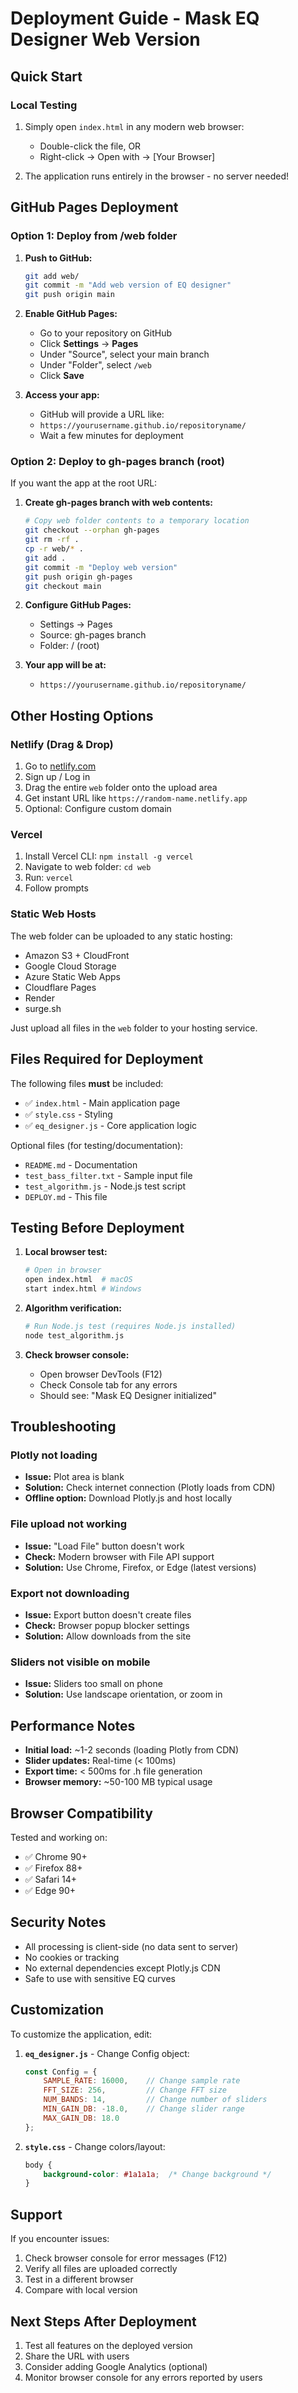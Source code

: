 # Deployment Guide - Mask EQ Designer Web Version

## Quick Start

### Local Testing

1. Simply open `index.html` in any modern web browser:
   - Double-click the file, OR
   - Right-click → Open with → [Your Browser]

2. The application runs entirely in the browser - no server needed!

## GitHub Pages Deployment

### Option 1: Deploy from /web folder

1. **Push to GitHub:**
   ```bash
   git add web/
   git commit -m "Add web version of EQ designer"
   git push origin main
   ```

2. **Enable GitHub Pages:**
   - Go to your repository on GitHub
   - Click **Settings** → **Pages**
   - Under "Source", select your main branch
   - Under "Folder", select `/web`
   - Click **Save**

3. **Access your app:**
   - GitHub will provide a URL like:
   - `https://yourusername.github.io/repositoryname/`
   - Wait a few minutes for deployment

### Option 2: Deploy to gh-pages branch (root)

If you want the app at the root URL:

1. **Create gh-pages branch with web contents:**
   ```bash
   # Copy web folder contents to a temporary location
   git checkout --orphan gh-pages
   git rm -rf .
   cp -r web/* .
   git add .
   git commit -m "Deploy web version"
   git push origin gh-pages
   git checkout main
   ```

2. **Configure GitHub Pages:**
   - Settings → Pages
   - Source: gh-pages branch
   - Folder: / (root)

3. **Your app will be at:**
   - `https://yourusername.github.io/repositoryname/`

## Other Hosting Options

### Netlify (Drag & Drop)

1. Go to [netlify.com](https://www.netlify.com/)
2. Sign up / Log in
3. Drag the entire `web` folder onto the upload area
4. Get instant URL like `https://random-name.netlify.app`
5. Optional: Configure custom domain

### Vercel

1. Install Vercel CLI: `npm install -g vercel`
2. Navigate to web folder: `cd web`
3. Run: `vercel`
4. Follow prompts

### Static Web Hosts

The web folder can be uploaded to any static hosting:
- Amazon S3 + CloudFront
- Google Cloud Storage
- Azure Static Web Apps
- Cloudflare Pages
- Render
- surge.sh

Just upload all files in the `web` folder to your hosting service.

## Files Required for Deployment

The following files **must** be included:

- ✅ `index.html` - Main application page
- ✅ `style.css` - Styling
- ✅ `eq_designer.js` - Core application logic

Optional files (for testing/documentation):
- `README.md` - Documentation
- `test_bass_filter.txt` - Sample input file
- `test_algorithm.js` - Node.js test script
- `DEPLOY.md` - This file

## Testing Before Deployment

1. **Local browser test:**
   ```bash
   # Open in browser
   open index.html  # macOS
   start index.html # Windows
   ```

2. **Algorithm verification:**
   ```bash
   # Run Node.js test (requires Node.js installed)
   node test_algorithm.js
   ```

3. **Check browser console:**
   - Open browser DevTools (F12)
   - Check Console tab for any errors
   - Should see: "Mask EQ Designer initialized"

## Troubleshooting

### Plotly not loading
- **Issue:** Plot area is blank
- **Solution:** Check internet connection (Plotly loads from CDN)
- **Offline option:** Download Plotly.js and host locally

### File upload not working
- **Issue:** "Load File" button doesn't work
- **Check:** Modern browser with File API support
- **Solution:** Use Chrome, Firefox, or Edge (latest versions)

### Export not downloading
- **Issue:** Export button doesn't create files
- **Check:** Browser popup blocker settings
- **Solution:** Allow downloads from the site

### Sliders not visible on mobile
- **Issue:** Sliders too small on phone
- **Solution:** Use landscape orientation, or zoom in

## Performance Notes

- **Initial load:** ~1-2 seconds (loading Plotly from CDN)
- **Slider updates:** Real-time (< 100ms)
- **Export time:** < 500ms for .h file generation
- **Browser memory:** ~50-100 MB typical usage

## Browser Compatibility

Tested and working on:
- ✅ Chrome 90+
- ✅ Firefox 88+
- ✅ Safari 14+
- ✅ Edge 90+

## Security Notes

- All processing is client-side (no data sent to server)
- No cookies or tracking
- No external dependencies except Plotly.js CDN
- Safe to use with sensitive EQ curves

## Customization

To customize the application, edit:

1. **`eq_designer.js`** - Change Config object:
   ```javascript
   const Config = {
       SAMPLE_RATE: 16000,    // Change sample rate
       FFT_SIZE: 256,         // Change FFT size
       NUM_BANDS: 14,         // Change number of sliders
       MIN_GAIN_DB: -18.0,    // Change slider range
       MAX_GAIN_DB: 18.0
   };
   ```

2. **`style.css`** - Change colors/layout:
   ```css
   body {
       background-color: #1a1a1a;  /* Change background */
   }
   ```

## Support

If you encounter issues:
1. Check browser console for error messages (F12)
2. Verify all files are uploaded correctly
3. Test in a different browser
4. Compare with local version

## Next Steps After Deployment

1. Test all features on the deployed version
2. Share the URL with users
3. Consider adding Google Analytics (optional)
4. Monitor browser console for any errors reported by users
